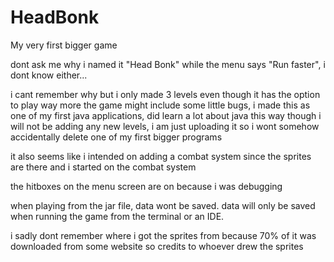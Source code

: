 # HeadBonk
My very first bigger game

dont ask me why i named it "Head Bonk" while the menu says "Run faster", i dont know either...

i cant remember why but i only made 3 levels even though it has the option to play way more
the game might include some little bugs, i made this as one of my first java applications, did learn a lot about java this way though
i will not be adding any new levels, i am just uploading it so i wont somehow accidentally delete one of my first bigger programs

it also seems like i intended on adding a combat system since the sprites are there and i started on the combat system

the hitboxes on the menu screen are on because i was debugging

when playing from the jar file, data wont be saved. data will only be saved when running the game from the terminal or an IDE.

i sadly dont remember where i got the sprites from because 70% of it was downloaded from some website
so credits to whoever drew the sprites
